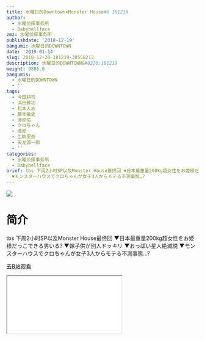 ```yaml
---
title: 水曜日的Downtown×Monster House#6 181219
author:
  - 水曜侦探事务所
  - Babyhellface
zmz: 水曜侦探事务所
publishdate: '2018-12-19'
bangumi: 水曜日的DOWNTOWN
date: '2019-01-14'
slug: 2018-12-20-181219-38558213
description: 水曜日的DOWNTOWN&#8226;181219
weight: 9886.0
bangumis:
  - 水曜日的DOWNTOWN
  - ''
tags:
  - 今田耕司
  - 浜田雅功
  - 松本人志
  - 藤本敏史
  - 澤部佑
  - クロちゃん
  - 澤部
  - 生駒里奈
  - 天龙源一郎
  - ''
categories:
  - 水曜侦探事务所
  - Babyhellface
brief: tbs 下周2小时SP以及Monster House最终回 ▼日本最重量200kg超女性をお姫様だっこできる男いる? ▼嫁子供が別人ドッキリ ▼おっぱい星人絶滅説
  ▼モンスターハウスでクロちゃんが女子3人からモテる不測事態…?
---
```

![](https://i.imgur.com/tCwwdVR.jpg)
# 简介  
tbs
下周2小时SP以及Monster House最终回
▼日本最重量200kg超女性をお姫様だっこできる男いる?
▼嫁子供が別人ドッキリ
▼おっぱい星人絶滅説
▼モンスターハウスでクロちゃんが女子3人からモテる不測事態…?  

[去B站观看](https://www.bilibili.com/video/av38558213/)
<div class ="resp-container"><iframe class="testiframe" src="//player.bilibili.com/player.html?aid=38558213"", scrolling="no", allowfullscreen="true" > </iframe></div> 
